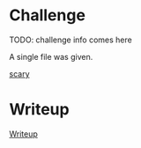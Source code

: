 # Challenge

TODO: challenge info comes here

A single file was given.

[scary](files/scary)

# Writeup

[Writeup](WRITEUP.md)
